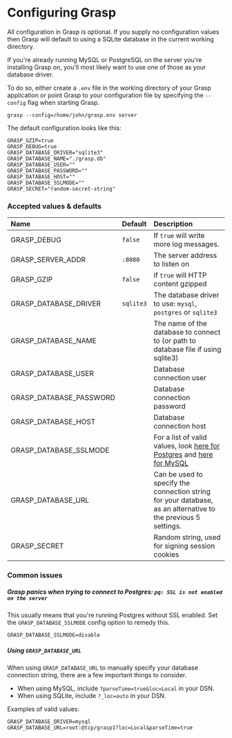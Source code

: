 # Configuring Grasp

All configuration in Grasp is optional. If you supply no configuration values then Grasp will default to using a SQLite database in the current working directory.

If you're already running MySQL or PostgreSQL on the server you're installing Grasp on, you'll most likely want to use one of those as your database driver.

To do so, either create a `.env` file in the working directory of your Grasp application or point Grasp to your configuration file by specifying the `--config` flag when starting Grasp.

`
grasp --config=/home/john/grasp.env server
`

The default configuration looks like this:

```
GRASP_GZIP=true
GRASP_DEBUG=true
GRASP_DATABASE_DRIVER="sqlite3"
GRASP_DATABASE_NAME="./grasp.db"
GRASP_DATABASE_USER=""
GRASP_DATABASE_PASSWORD=""
GRASP_DATABASE_HOST=""
GRASP_DATABASE_SSLMODE=""
GRASP_SECRET="random-secret-string"
```

### Accepted values & defaults

| Name | Default | Description
| :---- | :---| :---
| GRASP_DEBUG | `false` | If `true` will write more log messages.
| GRASP_SERVER_ADDR | `:8080` | The server address to listen on
| GRASP_GZIP | `false` | if `true` will HTTP content gzipped
| GRASP_DATABASE_DRIVER | `sqlite3` | The database driver to use: `mysql`, `postgres` or `sqlite3`
| GRASP_DATABASE_NAME |  | The name of the database to connect to (or path to database file if using sqlite3)
| GRASP_DATABASE_USER |  | Database connection user
| GRASP_DATABASE_PASSWORD | | Database connection password
| GRASP_DATABASE_HOST |  | Database connection host
| GRASP_DATABASE_SSLMODE | | For a list of valid values, look [here for Postgres](https://www.postgresql.org/docs/9.1/static/libpq-ssl.html#LIBPQ-SSL-PROTECTION) and [here for MySQL](https://github.com/Go-SQL-Driver/MySQL/#tls)
| GRASP_DATABASE_URL | | Can be used to specify the connection string for your database, as an alternative to the previous 5 settings. 
| GRASP_SECRET |  | Random string, used for signing session cookies

### Common issues

##### Grasp panics when trying to connect to Postgres: `pq: SSL is not enabled on the server`

This usually means that you're running Postgres without SSL enabled. Set the `GRASP_DATABASE_SSLMODE` config option to remedy this.

```
GRASP_DATABASE_SSLMODE=disable
```

##### Using `GRASP_DATABASE_URL`

When using `GRASP_DATABASE_URL` to manually specify your database connection string, there are a few important things to consider.

- When using MySQL, include `?parseTime=true&loc=Local` in your DSN.
- When using SQLite, include `?_loc=auto` in your DSN.

Examples of valid values:

```
GRASP_DATABASE_DRIVER=mysql
GRASP_DATABASE_URL=root:@tcp/grasp1?loc=Local&parseTime=true
```
